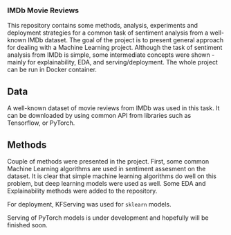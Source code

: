 ### IMDb Movie Reviews

This repository contains some methods, analysis, experiments and deployment strategies for a common task of sentiment analysis from a well-known IMDb dataset.
The goal of the project is to present general approach for dealing with a Machine Learning project. Although the task of sentiment analysis from IMDb is simple, some intermediate
concepts were shown - mainly for explainability, EDA, and serving/deployment. The whole project can be run in Docker container.

## Data
A well-known dataset of movie reviews from IMDb was used in this task. It can be downloaded by using common API from libraries such as Tensorflow, or PyTorch.

## Methods
Couple of methods were presented in the project. First, some common Machine Learning algorithms are used in sentiment assesment on the dataset. It is clear that simple
machine learning algorithms do well on this problem, but deep learning models were used as well. Some EDA and Explainability methods were added to the repository.

For deployment, KFServing was used for `sklearn` models.

Serving of PyTorch models is under development and hopefully will be finished soon.
